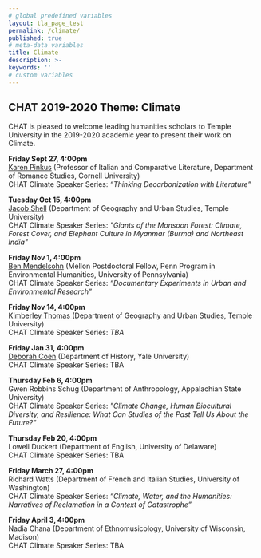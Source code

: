 ```yaml
---
# global predefined variables
layout: tla_page_test
permalink: /climate/
published: true
# meta-data variables
title: Climate
description: >-
keywords: ''
# custom variables
---
```

## CHAT 2019-2020 Theme: Climate
CHAT is pleased to welcome leading humanities scholars to Temple University in the 2019-2020 academic year to present their work on Climate. 

**Friday Sept 27, 4:00pm**<br>
[Karen Pinkus](https://events.temple.edu/chat-climate-talk-series-karen-pinkus) (Professor of Italian and Comparative Literature, Department of Romance Studies, Cornell University)<br>
CHAT Climate Speaker Series: _“Thinking Decarbonization with Literature”_

**Tuesday Oct 15, 4:00pm**<br>
[Jacob Shell](https://liberalarts.temple.edu/academics/faculty/shell-jacob) (Department of Geography and Urban Studies, Temple University)<br>
CHAT Climate Speaker Series: _"Giants of the Monsoon Forest: Climate, Forest Cover, and Elephant Culture in Myanmar (Burma) and Northeast India"_

**Friday Nov 1, 4:00pm**<br>
[Ben Mendelsohn](https://events.temple.edu/chat-climate-speaker-series-ben-mendelsohn) (Mellon Postdoctoral Fellow, Penn Program in Environmental Humanities, University of Pennsylvania)<br>
CHAT Climate Speaker Series: _“Documentary Experiments in Urban and Environmental Research”_

**Friday Nov 14, 4:00pm**<br>
[Kimberley Thomas ](https://liberalarts.temple.edu/academics/faculty/thomas-kimberley) (Department of Geography and Urban Studies, Temple University)<br>
CHAT Climate Speaker Series: _TBA_

**Friday Jan 31, 4:00pm**<br>
[Deborah Coen](https://history.yale.edu/people/deborah-coen) (Department of History, Yale University)<br> 
CHAT Climate Speaker Series: TBA

**Thursday Feb 6, 4:00pm**<br>
Gwen Robbins Schug (Department of Anthropology, Appalachian State University)<br> 
CHAT Climate Speaker Series: _"Climate Change, Human Biocultural Diversity, and Resilience: What Can Studies of the Past Tell Us About the Future?"_

**Thursday Feb 20, 4:00pm**<br>
Lowell Duckert (Department of English, University of Delaware)<br> 
CHAT Climate Speaker Series: TBA  

**Friday March 27, 4:00pm**<br>
Richard Watts (Department of French and Italian Studies, University of Washington)<br>
CHAT Climate Speaker Series: _“Climate, Water, and the Humanities: Narratives of Reclamation in a Context of Catastrophe”_

**Friday April 3, 4:00pm**<br>
Nadia Chana (Department of Ethnomusicology, University of Wisconsin, Madison)<br> 
CHAT Climate Speaker Series: TBA
